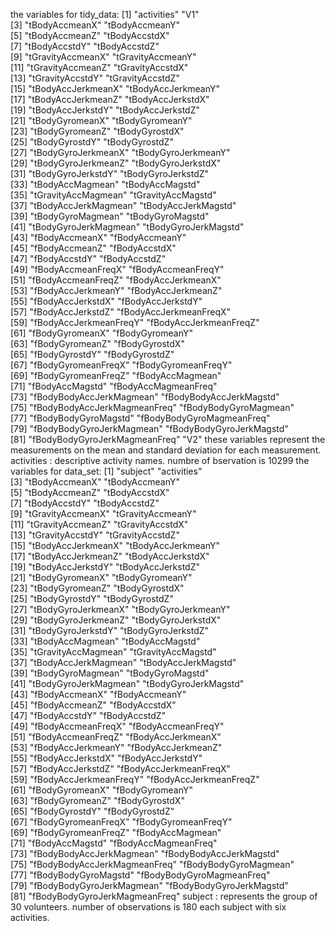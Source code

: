 the variables for tidy_data:
[1] "activities"                   "V1"                          
 [3] "tBodyAccmeanX"                "tBodyAccmeanY"               
 [5] "tBodyAccmeanZ"                "tBodyAccstdX"                
 [7] "tBodyAccstdY"                 "tBodyAccstdZ"                
 [9] "tGravityAccmeanX"             "tGravityAccmeanY"            
[11] "tGravityAccmeanZ"             "tGravityAccstdX"             
[13] "tGravityAccstdY"              "tGravityAccstdZ"             
[15] "tBodyAccJerkmeanX"            "tBodyAccJerkmeanY"           
[17] "tBodyAccJerkmeanZ"            "tBodyAccJerkstdX"            
[19] "tBodyAccJerkstdY"             "tBodyAccJerkstdZ"            
[21] "tBodyGyromeanX"               "tBodyGyromeanY"              
[23] "tBodyGyromeanZ"               "tBodyGyrostdX"               
[25] "tBodyGyrostdY"                "tBodyGyrostdZ"               
[27] "tBodyGyroJerkmeanX"           "tBodyGyroJerkmeanY"          
[29] "tBodyGyroJerkmeanZ"           "tBodyGyroJerkstdX"           
[31] "tBodyGyroJerkstdY"            "tBodyGyroJerkstdZ"           
[33] "tBodyAccMagmean"              "tBodyAccMagstd"              
[35] "tGravityAccMagmean"           "tGravityAccMagstd"           
[37] "tBodyAccJerkMagmean"          "tBodyAccJerkMagstd"          
[39] "tBodyGyroMagmean"             "tBodyGyroMagstd"             
[41] "tBodyGyroJerkMagmean"         "tBodyGyroJerkMagstd"         
[43] "fBodyAccmeanX"                "fBodyAccmeanY"               
[45] "fBodyAccmeanZ"                "fBodyAccstdX"                
[47] "fBodyAccstdY"                 "fBodyAccstdZ"                
[49] "fBodyAccmeanFreqX"            "fBodyAccmeanFreqY"           
[51] "fBodyAccmeanFreqZ"            "fBodyAccJerkmeanX"           
[53] "fBodyAccJerkmeanY"            "fBodyAccJerkmeanZ"           
[55] "fBodyAccJerkstdX"             "fBodyAccJerkstdY"            
[57] "fBodyAccJerkstdZ"             "fBodyAccJerkmeanFreqX"       
[59] "fBodyAccJerkmeanFreqY"        "fBodyAccJerkmeanFreqZ"       
[61] "fBodyGyromeanX"               "fBodyGyromeanY"              
[63] "fBodyGyromeanZ"               "fBodyGyrostdX"               
[65] "fBodyGyrostdY"                "fBodyGyrostdZ"               
[67] "fBodyGyromeanFreqX"           "fBodyGyromeanFreqY"          
[69] "fBodyGyromeanFreqZ"           "fBodyAccMagmean"             
[71] "fBodyAccMagstd"               "fBodyAccMagmeanFreq"         
[73] "fBodyBodyAccJerkMagmean"      "fBodyBodyAccJerkMagstd"      
[75] "fBodyBodyAccJerkMagmeanFreq"  "fBodyBodyGyroMagmean"        
[77] "fBodyBodyGyroMagstd"          "fBodyBodyGyroMagmeanFreq"    
[79] "fBodyBodyGyroJerkMagmean"     "fBodyBodyGyroJerkMagstd"     
[81] "fBodyBodyGyroJerkMagmeanFreq" "V2"
these variables represent the measurements on the mean and standard deviation for each measurement.
activities : descriptive activity names.
numbre of bservation is 10299
the variables for data_set:
[1] "subject"                      "activities"                  
 [3] "tBodyAccmeanX"                "tBodyAccmeanY"               
 [5] "tBodyAccmeanZ"                "tBodyAccstdX"                
 [7] "tBodyAccstdY"                 "tBodyAccstdZ"                
 [9] "tGravityAccmeanX"             "tGravityAccmeanY"            
[11] "tGravityAccmeanZ"             "tGravityAccstdX"             
[13] "tGravityAccstdY"              "tGravityAccstdZ"             
[15] "tBodyAccJerkmeanX"            "tBodyAccJerkmeanY"           
[17] "tBodyAccJerkmeanZ"            "tBodyAccJerkstdX"            
[19] "tBodyAccJerkstdY"             "tBodyAccJerkstdZ"            
[21] "tBodyGyromeanX"               "tBodyGyromeanY"              
[23] "tBodyGyromeanZ"               "tBodyGyrostdX"               
[25] "tBodyGyrostdY"                "tBodyGyrostdZ"               
[27] "tBodyGyroJerkmeanX"           "tBodyGyroJerkmeanY"          
[29] "tBodyGyroJerkmeanZ"           "tBodyGyroJerkstdX"           
[31] "tBodyGyroJerkstdY"            "tBodyGyroJerkstdZ"           
[33] "tBodyAccMagmean"              "tBodyAccMagstd"              
[35] "tGravityAccMagmean"           "tGravityAccMagstd"           
[37] "tBodyAccJerkMagmean"          "tBodyAccJerkMagstd"          
[39] "tBodyGyroMagmean"             "tBodyGyroMagstd"             
[41] "tBodyGyroJerkMagmean"         "tBodyGyroJerkMagstd"         
[43] "fBodyAccmeanX"                "fBodyAccmeanY"               
[45] "fBodyAccmeanZ"                "fBodyAccstdX"                
[47] "fBodyAccstdY"                 "fBodyAccstdZ"                
[49] "fBodyAccmeanFreqX"            "fBodyAccmeanFreqY"           
[51] "fBodyAccmeanFreqZ"            "fBodyAccJerkmeanX"           
[53] "fBodyAccJerkmeanY"            "fBodyAccJerkmeanZ"           
[55] "fBodyAccJerkstdX"             "fBodyAccJerkstdY"            
[57] "fBodyAccJerkstdZ"             "fBodyAccJerkmeanFreqX"       
[59] "fBodyAccJerkmeanFreqY"        "fBodyAccJerkmeanFreqZ"       
[61] "fBodyGyromeanX"               "fBodyGyromeanY"              
[63] "fBodyGyromeanZ"               "fBodyGyrostdX"               
[65] "fBodyGyrostdY"                "fBodyGyrostdZ"               
[67] "fBodyGyromeanFreqX"           "fBodyGyromeanFreqY"          
[69] "fBodyGyromeanFreqZ"           "fBodyAccMagmean"             
[71] "fBodyAccMagstd"               "fBodyAccMagmeanFreq"         
[73] "fBodyBodyAccJerkMagmean"      "fBodyBodyAccJerkMagstd"      
[75] "fBodyBodyAccJerkMagmeanFreq"  "fBodyBodyGyroMagmean"        
[77] "fBodyBodyGyroMagstd"          "fBodyBodyGyroMagmeanFreq"    
[79] "fBodyBodyGyroJerkMagmean"     "fBodyBodyGyroJerkMagstd"     
[81] "fBodyBodyGyroJerkMagmeanFreq"
subject : represents the group of 30 volunteers.
number of observations is 180 each subject with six activities.
